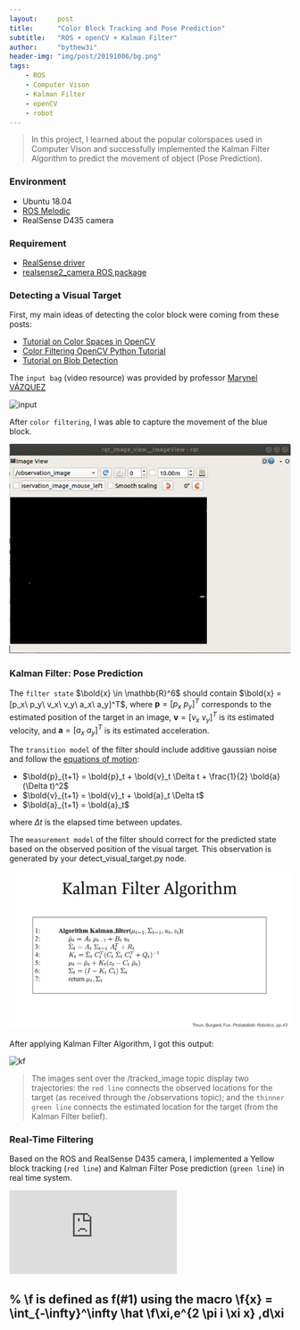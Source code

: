 ```yaml
---
layout:     post
title:      "Color Block Tracking and Pose Prediction"
subtitle:   "ROS + openCV + Kalman Filter"
author:     "bythew3i"
header-img: "img/post/20191006/bg.png"
tags:
    - ROS
    - Computer Vison
    - Kalman Filter
    - openCV
    - robot
---
```


> In this project, I learned about the popular colorspaces used in Computer Vison and successfully implemented the Kalman Filter Algorithm to predict the movement of object (Pose Prediction).

### Environment
- Ubuntu 18.04
- [ROS Melodic](http://wiki.ros.org/melodic/Installation/Ubuntu)
- RealSense D435 camera

### Requirement
- [RealSense driver](https://github.com/IntelRealSense/librealsense/blob/master/doc/distribution_linux.md)
- [realsense2_camera ROS package](https://github.com/IntelRealSense/realsense-ros)


### Detecting a Visual Target
First, my main ideas of detecting the color block were coming from these posts:
- [Tutorial on Color Spaces in OpenCV](https://www.learnopencv.com/color-spaces-in-opencv-cpp-python/)
- [Color Filtering OpenCV Python Tutorial](https://pythonprogramming.net/color-filter-python-opencv-tutorial/)
- [Tutorial on Blob Detection](https://www.learnopencv.com/blob-detection-using-opencv-python-c/)

The `input bag` (video resource) was provided by professor [Marynel VÁZQUEZ](http://www.marynel.net/)

![input](/img/post/20191006/in.gif)

After `color filtering`, I was able to capture the movement of the blue block.

![cl](/img/post/20191006/cl.gif)




### Kalman Filter: Pose Prediction

The `filter state` $`\bold{x} \in \mathbb{R}^6`$ should contain $`\bold{x} = [p_x\ p_y\ v_x\ v_y\ a_x\ a_y]^T`$, where $`\mathbf{p} = [p_x\ p_y]^T`$ corresponds to the estimated position of the target in an image, $`\mathbf{v} = [v_x\ v_y]^T`$ is its estimated velocity, and $`\mathbf{a} = [a_x\ a_y]^T`$ is its estimated acceleration.

The `transition model` of the filter should include additive gaussian noise and  follow the [equations of motion](https://en.wikipedia.org/wiki/Equations_of_motion):

- $`\bold{p}_{t+1} = \bold{p}_t + \bold{v}_t \Delta t + \frac{1}{2} \bold{a} (\Delta t)^2`$
- $`\bold{v}_{t+1} = \bold{v}_t + \bold{a}_t \Delta t`$
- $`\bold{a}_{t+1} = \bold{a}_t`$

where $`\Delta t`$ is the elapsed time between updates.

The `measurement model` of the filter should correct for the predicted state based on the observed position of the visual target. This observation is generated by your detect_visual_target.py
node.

<img src="/img/post/20191006/KFA.jpeg">

After applying Kalman Filter Algorithm, I got this output:

![kf](/img/post/20191006/kf.gif)

> The images sent over the /tracked_image topic display two trajectories: the `red line` connects the observed locations for the target (as received through the /observations topic); and the `thinner green line` connects the estimated location for the target (from the Kalman Filter belief).


### Real-Time Filtering
Based on the ROS and RealSense D435 camera, I implemented a Yellow block tracking (`red line`) and Kalman Filter Pose prediction (`green line`) in real time system.

<iframe src="https://www.youtube.com/embed/qhstN7fMYwk" frameborder="0" allow="accelerometer; autoplay; encrypted-media; gyroscope; picture-in-picture" allowfullscreen></iframe>

% \f is defined as f(#1) using the macro
\f{x} = \int_{-\infty}^\infty
    \hat \f\xi\,e^{2 \pi i \xi x}
    \,d\xi
---
